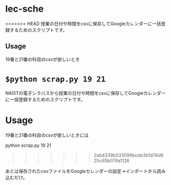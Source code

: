 # lec-sche
<<<<<<< HEAD
授業の日付や時間をcsvに保存してGoogleカレンダーに一括登録するためのスクリプトです。

## Usage
19番と21番の科目のcsvが欲しいとき  

`$python scrap.py 19 21`  
=======
NAISTの電子シラバスから授業の日付や時間をcsvに保存してGoogleカレンダーに一括登録するためのスクリプトです。

# Usage
19番と21番の科目のcsvが欲しいときには

python scrap.py 19 21
>>>>>>> 2ab4339b533096bcde3b1d76d625c65b079a1126

あとは保存されたcsvファイルをGoogleカレンダーの設定->インポートから読み込むだけ。
